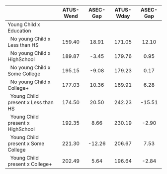 
|                      |    ATUS-Wend |     ASEC-Gap |    ATUS-Wday |     ASEC-Gap |
| -------------------- | :----------: | :----------: | :----------: | :----------: |
| Young Child x Education |              |              |              |              |
| &nbsp;&nbsp;No young Child x Less than HS |       159.40 |        18.91 |       171.05 |        12.10 |
| &nbsp;&nbsp;No young Child x HighSchool |       189.87 |        -3.45 |       179.76 |         0.95 |
| &nbsp;&nbsp;No young Child x Some College |       195.15 |        -9.08 |       179.23 |         0.17 |
| &nbsp;&nbsp;No young Child x College+ |       177.03 |        10.36 |       169.91 |         6.28 |
| &nbsp;&nbsp;Young Child present x Less than HS |       174.50 |        20.50 |       242.23 |       -15.51 |
| &nbsp;&nbsp;Young Child present x HighSchool |       192.35 |         8.66 |       230.19 |        -2.90 |
| &nbsp;&nbsp;Young Child present x Some College |       221.30 |       -12.26 |       206.67 |         7.53 |
| &nbsp;&nbsp;Young Child present x College+ |       202.49 |         5.64 |       196.64 |        -2.84 |

